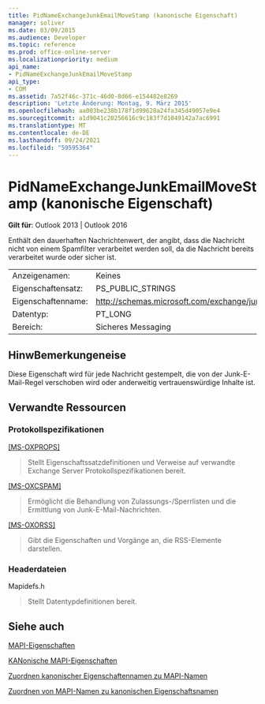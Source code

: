 ```yaml
---
title: PidNameExchangeJunkEmailMoveStamp (kanonische Eigenschaft)
manager: soliver
ms.date: 03/09/2015
ms.audience: Developer
ms.topic: reference
ms.prod: office-online-server
ms.localizationpriority: medium
api_name:
- PidNameExchangeJunkEmailMoveStamp
api_type:
- COM
ms.assetid: 7a52f46c-371c-46d0-8d66-e154482e8269
description: 'Letzte Änderung: Montag, 9. März 2015'
ms.openlocfilehash: aa003be238b178f1d99628a24fa345d49057e9e4
ms.sourcegitcommit: a1d9041c20256616c9c183f7d1049142a7ac6991
ms.translationtype: MT
ms.contentlocale: de-DE
ms.lasthandoff: 09/24/2021
ms.locfileid: "59595364"
---
```

# <a name="pidnameexchangejunkemailmovestamp-canonical-property"></a>PidNameExchangeJunkEmailMoveStamp (kanonische Eigenschaft)

  
  
**Gilt für**: Outlook 2013 | Outlook 2016 
  
Enthält den dauerhaften Nachrichtenwert, der angibt, dass die Nachricht nicht von einem Spamfilter verarbeitet werden soll, da die Nachricht bereits verarbeitet wurde oder sicher ist.
  
|||
|:-----|:-----|
|Anzeigenamen:  <br/> |Keines  <br/> |
|Eigenschaftensatz:  <br/> |PS_PUBLIC_STRINGS  <br/> |
|Eigenschaftenname:  <br/> |http://schemas.microsoft.com/exchange/junkemailmovestamp  <br/> |
|Datentyp:  <br/> |PT_LONG  <br/> |
|Bereich:  <br/> |Sicheres Messaging  <br/> |
   
## <a name="remarks"></a>HinwBemerkungeneise

Diese Eigenschaft wird für jede Nachricht gestempelt, die von der Junk-E-Mail-Regel verschoben wird oder anderweitig vertrauenswürdige Inhalte ist.
  
## <a name="related-resources"></a>Verwandte Ressourcen

### <a name="protocol-specifications"></a>Protokollspezifikationen

[[MS-OXPROPS]](https://msdn.microsoft.com/library/f6ab1613-aefe-447d-a49c-18217230b148%28Office.15%29.aspx)
  
> Stellt Eigenschaftssatzdefinitionen und Verweise auf verwandte Exchange Server Protokollspezifikationen bereit.
    
[[MS-OXCSPAM]](https://msdn.microsoft.com/library/522f8587-4aed-4cd6-831b-40bd87862189%28Office.15%29.aspx)
  
> Ermöglicht die Behandlung von Zulassungs-/Sperrlisten und die Ermittlung von Junk-E-Mail-Nachrichten.
    
[[MS-OXORSS]](https://msdn.microsoft.com/library/53bc9634-0040-4b5a-aecd-29781d826009%28Office.15%29.aspx)
  
> Gibt die Eigenschaften und Vorgänge an, die RSS-Elemente darstellen.
    
### <a name="header-files"></a>Headerdateien

Mapidefs.h
  
> Stellt Datentypdefinitionen bereit.
    
## <a name="see-also"></a>Siehe auch



[MAPI-Eigenschaften](mapi-properties.md)
  
[KANonische MAPI-Eigenschaften](mapi-canonical-properties.md)
  
[Zuordnen kanonischer Eigenschaftennamen zu MAPI-Namen](mapping-canonical-property-names-to-mapi-names.md)
  
[Zuordnen von MAPI-Namen zu kanonischen Eigenschaftsnamen](mapping-mapi-names-to-canonical-property-names.md)


